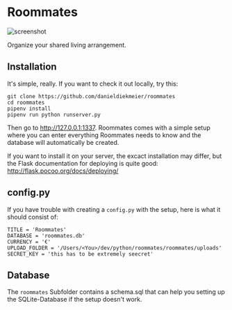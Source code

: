 # Roommates

![screenshot](https://s3-eu-west-1.amazonaws.com/51e3d489f1e/2013-10-03-06-52-35-524da0d39c392.png)

Organize your shared living arrangement.


## Installation

It's simple, really. If you want to check it out locally, try this:

```
git clone https://github.com/danieldiekmeier/roommates
cd roommates
pipenv install
pipenv run python runserver.py
```

Then go to http://127.0.0.1:1337. Roommates comes with a simple setup where you can enter everything Roommates needs to know and the database will automatically be created.

If you want to install it on your server, the excact installation may differ, but the Flask documentation for deploying is quite good: http://flask.pocoo.org/docs/deploying/


## config.py

If you have trouble with creating a `config.py` with the setup, here is what it should consist of:

```
TITLE = 'Roommates'
DATABASE = 'roommates.db'
CURRENCY = '€'
UPLOAD_FOLDER = '/Users/<You>/dev/python/roommates/roommates/uploads'
SECRET_KEY = 'this has to be extremely seecret'
```


## Database

The `roommates` Subfolder contains a schema.sql that can help you setting up the SQLite-Database if the setup doesn't work.
